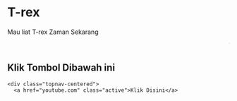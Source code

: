 <!DOCTYPE html>
<html>
    <head>
        <title>
            T-rex 
        </title>
        <link rel="stylesheet" type="text/css" href="File.css">
    </head>
   <body>
    <h1> T-rex
    </h1>
    <p>
        Mau liat T-rex Zaman Sekarang
    </p>
        <marquee>T-rex T-rex T-rex T-rex T-rex T-rex T-rex T-rex t-rex t-rex </marquee>
    <h2>Klik Tombol Dibawah ini</h2>
    
  <div class="topnav">

    <div class="topnav-centered">
      <a href="youtube.com" class="active">Klik Disini</a>
 </div>
    </body>
</html>
